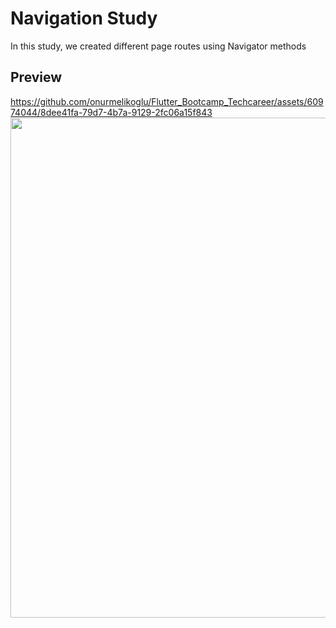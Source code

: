 # Navigation Study

In this study, we created different page routes using Navigator methods

## Preview
https://github.com/onurmelikoglu/Flutter_Bootcamp_Techcareer/assets/60974044/8dee41fa-79d7-4b7a-9129-2fc06a15f843
<img src="https://github.com/onurmelikoglu/Flutter_Bootcamp_Techcareer/assets/60974044/8dee41fa-79d7-4b7a-9129-2fc06a15f843" width="800">




